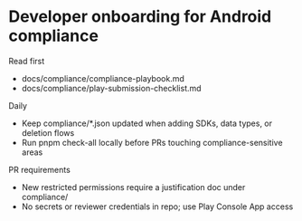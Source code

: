 # Developer onboarding for Android compliance

Read first

- docs/compliance/compliance-playbook.md
- docs/compliance/play-submission-checklist.md

Daily

- Keep compliance/\*.json updated when adding SDKs, data types, or deletion flows
- Run pnpm check-all locally before PRs touching compliance-sensitive areas

PR requirements

- New restricted permissions require a justification doc under compliance/
- No secrets or reviewer credentials in repo; use Play Console App access
